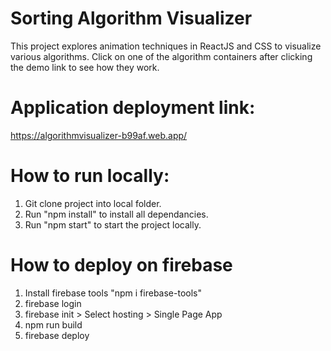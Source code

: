 # Sorting Algorithm Visualizer

This project explores animation techniques in ReactJS and CSS to visualize various algorithms.
Click on one of the algorithm containers after clicking the demo link to see how they work.


# Application deployment link: 
 https://algorithmvisualizer-b99af.web.app/

# How to run locally:
1. Git clone project into local folder.
2. Run "npm install" to install all dependancies.
3. Run "npm start" to start the project locally.

# How to deploy on firebase
1. Install firebase tools "npm i firebase-tools"
2. firebase login
3. firebase init > Select hosting > Single Page App
4. npm run build 
5. firebase deploy


